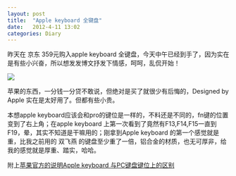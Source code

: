 ```yaml
---
layout: post
title:  "Apple keyboard 全键盘"
date:   2012-4-11 13:02
categories: Diary
---
```


昨天在 京东 359元购入apple keyboard 全键盘，今天中午已经到手了，因为实在是有些小兴奋，所以想发发博文抒发下情感，呵呵，乱侃开始！

![](http://pic.yupoo.com/mygoare_v/DnrSwfQ7/6HH8I.png)

苹果的东西，一分钱一分贷不敢说，但绝对是买了就很少有后悔的，Designed by Apple 实在是太好用了。但都有些小贵。

本想apple keyboard应该会和pro的键位是一样的，不料还是不同的，fn键的位置变到了右上角；在apple keyboard 上第一次看到了竟然有F13,F14,F15一直到F19，晕，其实不知道是干嘛用的；刚拿到Apple keyboard 的第一个感觉就是重，比我之前用的 双飞燕 的键盘至少重了一倍，铝合金的材质，也无可厚非，给我的感觉就是厚重、踏实，哈哈。

附上[苹果官方的说明Apple keyboard 与PC键盘键位上的区别](http://support.apple.com/kb/HT1216)
